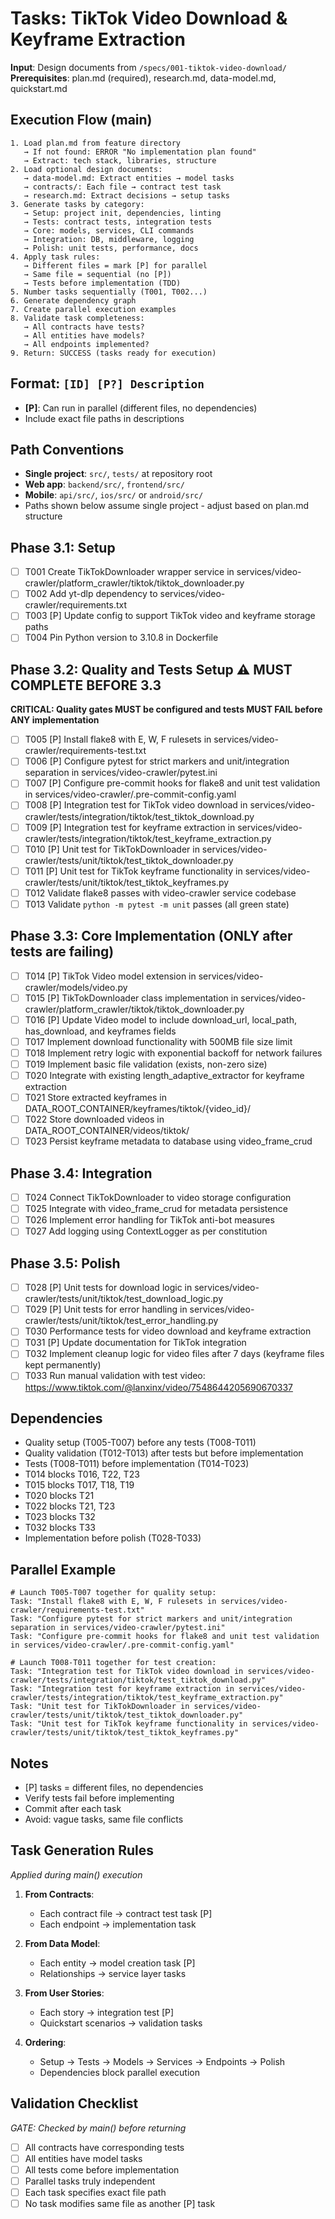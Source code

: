 # Tasks: TikTok Video Download & Keyframe Extraction

**Input**: Design documents from `/specs/001-tiktok-video-download/`
**Prerequisites**: plan.md (required), research.md, data-model.md, quickstart.md

## Execution Flow (main)
```
1. Load plan.md from feature directory
   → If not found: ERROR "No implementation plan found"
   → Extract: tech stack, libraries, structure
2. Load optional design documents:
   → data-model.md: Extract entities → model tasks
   → contracts/: Each file → contract test task
   → research.md: Extract decisions → setup tasks
3. Generate tasks by category:
   → Setup: project init, dependencies, linting
   → Tests: contract tests, integration tests
   → Core: models, services, CLI commands
   → Integration: DB, middleware, logging
   → Polish: unit tests, performance, docs
4. Apply task rules:
   → Different files = mark [P] for parallel
   → Same file = sequential (no [P])
   → Tests before implementation (TDD)
5. Number tasks sequentially (T001, T002...)
6. Generate dependency graph
7. Create parallel execution examples
8. Validate task completeness:
   → All contracts have tests?
   → All entities have models?
   → All endpoints implemented?
9. Return: SUCCESS (tasks ready for execution)
```

## Format: `[ID] [P?] Description`
- **[P]**: Can run in parallel (different files, no dependencies)
- Include exact file paths in descriptions

## Path Conventions
- **Single project**: `src/`, `tests/` at repository root
- **Web app**: `backend/src/`, `frontend/src/`
- **Mobile**: `api/src/`, `ios/src/` or `android/src/`
- Paths shown below assume single project - adjust based on plan.md structure

## Phase 3.1: Setup
- [ ] T001 Create TikTokDownloader wrapper service in services/video-crawler/platform_crawler/tiktok/tiktok_downloader.py
- [ ] T002 Add yt-dlp dependency to services/video-crawler/requirements.txt
- [ ] T003 [P] Update config to support TikTok video and keyframe storage paths
- [ ] T004 Pin Python version to 3.10.8 in Dockerfile

## Phase 3.2: Quality and Tests Setup ⚠️ MUST COMPLETE BEFORE 3.3
**CRITICAL: Quality gates MUST be configured and tests MUST FAIL before ANY implementation**
- [ ] T005 [P] Install flake8 with E, W, F rulesets in services/video-crawler/requirements-test.txt
- [ ] T006 [P] Configure pytest for strict markers and unit/integration separation in services/video-crawler/pytest.ini
- [ ] T007 [P] Configure pre-commit hooks for flake8 and unit test validation in services/video-crawler/.pre-commit-config.yaml
- [ ] T008 [P] Integration test for TikTok video download in services/video-crawler/tests/integration/tiktok/test_tiktok_download.py
- [ ] T009 [P] Integration test for keyframe extraction in services/video-crawler/tests/integration/tiktok/test_keyframe_extraction.py
- [ ] T010 [P] Unit test for TikTokDownloader in services/video-crawler/tests/unit/tiktok/test_tiktok_downloader.py
- [ ] T011 [P] Unit test for TikTok keyframe functionality in services/video-crawler/tests/unit/tiktok/test_tiktok_keyframes.py
- [ ] T012 Validate flake8 passes with video-crawler service codebase
- [ ] T013 Validate `python -m pytest -m unit` passes (all green state)

## Phase 3.3: Core Implementation (ONLY after tests are failing)
- [ ] T014 [P] TikTok Video model extension in services/video-crawler/models/video.py
- [ ] T015 [P] TikTokDownloader class implementation in services/video-crawler/platform_crawler/tiktok/tiktok_downloader.py
- [ ] T016 [P] Update Video model to include download_url, local_path, has_download, and keyframes fields
- [ ] T017 Implement download functionality with 500MB file size limit
- [ ] T018 Implement retry logic with exponential backoff for network failures
- [ ] T019 Implement basic file validation (exists, non-zero size)
- [ ] T020 Integrate with existing length_adaptive_extractor for keyframe extraction
- [ ] T021 Store extracted keyframes in DATA_ROOT_CONTAINER/keyframes/tiktok/{video_id}/
- [ ] T022 Store downloaded videos in DATA_ROOT_CONTAINER/videos/tiktok/
- [ ] T023 Persist keyframe metadata to database using video_frame_crud

## Phase 3.4: Integration
- [ ] T024 Connect TikTokDownloader to video storage configuration
- [ ] T025 Integrate with video_frame_crud for metadata persistence
- [ ] T026 Implement error handling for TikTok anti-bot measures
- [ ] T027 Add logging using ContextLogger as per constitution

## Phase 3.5: Polish
- [ ] T028 [P] Unit tests for download logic in services/video-crawler/tests/unit/tiktok/test_download_logic.py
- [ ] T029 [P] Unit tests for error handling in services/video-crawler/tests/unit/tiktok/test_error_handling.py
- [ ] T030 Performance tests for video download and keyframe extraction
- [ ] T031 [P] Update documentation for TikTok integration
- [ ] T032 Implement cleanup logic for video files after 7 days (keyframe files kept permanently)
- [ ] T033 Run manual validation with test video: https://www.tiktok.com/@lanxinx/video/7548644205690670337

## Dependencies
- Quality setup (T005-T007) before any tests (T008-T011)
- Quality validation (T012-T013) after tests but before implementation
- Tests (T008-T011) before implementation (T014-T023)
- T014 blocks T016, T22, T23
- T015 blocks T017, T18, T19
- T020 blocks T21
- T022 blocks T21, T23
- T023 blocks T32
- T032 blocks T33
- Implementation before polish (T028-T033)

## Parallel Example
```
# Launch T005-T007 together for quality setup:
Task: "Install flake8 with E, W, F rulesets in services/video-crawler/requirements-test.txt"
Task: "Configure pytest for strict markers and unit/integration separation in services/video-crawler/pytest.ini"
Task: "Configure pre-commit hooks for flake8 and unit test validation in services/video-crawler/.pre-commit-config.yaml"

# Launch T008-T011 together for test creation:
Task: "Integration test for TikTok video download in services/video-crawler/tests/integration/tiktok/test_tiktok_download.py"
Task: "Integration test for keyframe extraction in services/video-crawler/tests/integration/tiktok/test_keyframe_extraction.py"
Task: "Unit test for TikTokDownloader in services/video-crawler/tests/unit/tiktok/test_tiktok_downloader.py"
Task: "Unit test for TikTok keyframe functionality in services/video-crawler/tests/unit/tiktok/test_tiktok_keyframes.py"
```

## Notes
- [P] tasks = different files, no dependencies
- Verify tests fail before implementing
- Commit after each task
- Avoid: vague tasks, same file conflicts

## Task Generation Rules
*Applied during main() execution*

1. **From Contracts**:
   - Each contract file → contract test task [P]
   - Each endpoint → implementation task
   
2. **From Data Model**:
   - Each entity → model creation task [P]
   - Relationships → service layer tasks
   
3. **From User Stories**:
   - Each story → integration test [P]
   - Quickstart scenarios → validation tasks

4. **Ordering**:
   - Setup → Tests → Models → Services → Endpoints → Polish
   - Dependencies block parallel execution

## Validation Checklist
*GATE: Checked by main() before returning*

- [ ] All contracts have corresponding tests
- [ ] All entities have model tasks
- [ ] All tests come before implementation
- [ ] Parallel tasks truly independent
- [ ] Each task specifies exact file path
- [ ] No task modifies same file as another [P] task